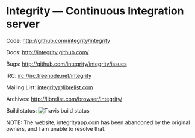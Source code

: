 Integrity — Continuous Integration server
=========================================

Code: http://github.com/integrity/integrity

Docs: http://integrity.github.com/

Bugs: http://github.com/integrity/integrity/issues

IRC: [irc://irc.freenode.net/integrity](irc://irc.freenode.net/integrity)

Mailing List: integrity@librelist.com

Archives: http://librelist.com/browser/integrity/

Build status: ![Travis build status](https://secure.travis-ci.org/integrity/integrity.png)

NOTE: The website, integrityapp.com has been abandoned by the original owners,
and I am unable to resolve that.
